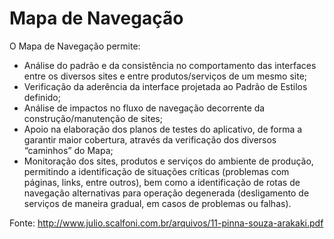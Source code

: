 # Mapa de Navegação

O Mapa de Navegação permite:

- Análise do padrão e da consistência no comportamento das interfaces entre os diversos sites e entre produtos/serviços de um mesmo site;
- Verificação da aderência da interface projetada ao Padrão de Estilos definido;
- Análise de impactos no fluxo de navegação decorrente da construção/manutenção de sites;
- Apoio na elaboração dos planos de testes do aplicativo, de forma a garantir maior cobertura, através da verificação dos diversos “caminhos” do Mapa;
- Monitoração dos sites, produtos e serviços do ambiente de produção, permitindo a identificação de situações críticas (problemas com páginas, links, entre outros), bem como a identificação de rotas de navegação alternativas para operação degenerada (desligamento de serviços de maneira gradual, em casos de problemas ou falhas).

Fonte: http://www.julio.scalfoni.com.br/arquivos/11-pinna-souza-arakaki.pdf
